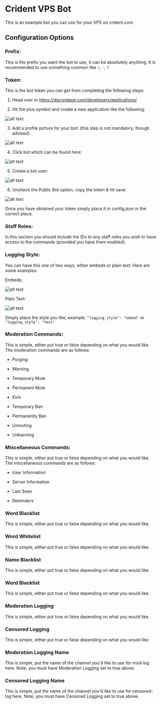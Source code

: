 # Crident VPS Bot
This is an example bot you can use for your VPS on crident.com

## Configuration Options

### Prefix:

This is the prefix you want the bot to use, it can be absolutely anything. It is recommended to use something common like `!`, `-`, `?`.

### Token: 

This is the bot token you can get from completing the following steps:

1. Head over to https://discordapp.com/developers/applications/

2. Hit the plus symbol and create a new application like the following:

![alt text](https://i.crident.net/690d08.png "Create Application")

3. Add a profile picture for your bot: (this step is not mandatory, though advised).

![alt text](https://i.crident.net/6e14cd.png "Profile Picture")

4. Click bot which can be found here:

![alt text](https://i.crident.net/68c5d2.png "Bot Tab")

5. Create a bot user:

![alt text](https://i.crident.net/12508b.gif "Create bot user")

6. Uncheck the Public Bot option, copy the token & hit save:

![alt text](https://i.crident.net/593a60.gif "Token")

Once you have obtained your token simply place it in config.json in the correct place.

### Staff Roles: 

In this section you should include the IDs to any staff roles you wish to have access to the commands (provided you have them enabled).

### Logging Style: 

You can have this one of two ways, either embeds or plain text. Here are some examples:

Embeds:

![alt text](https://i.crident.net/00a682.png "Embeds")

Plain Text:

![alt text](https://i.crident.net/335e81.png "Plain Text")

Simply place the style you like, example: `"logging_style": "embed"` or `"logging_style": "text"`

### Moderation Commands:

This is simple, either put true or false depending on what you would like. The moderation commands are as follows:

* Purging

* Warning

* Temporary Mute

* Permanent Mute

* Kick

* Temporary Ban

* Permanently Ban

* Unmuting

* Unbanning

### Miscellaneous Commands:

This is simple, either put true or false depending on what you would like. The miscellaneous commands are as follows:

* User Information

* Server Information

* Last Seen

* Reminders

### Word Blacklist

This is simple, either put true or false depending on what you would like.

### Word Whitelist

This is simple, either put true or false depending on what you would like.

### Name Blacklist

This is simple, either put true or false depending on what you would like.

### Word Blacklist

This is simple, either put true or false depending on what you would like.

### Moderation Logging

This is simple, either put true or false depending on what you would like.

### Censored Logging

This is simple, either put true or false depending on what you would like.

### Moderation Logging Name

This is simple, put the name of the channel you'd like to use for mod-log here. Note, you must have Moderation Logging set to true above.

### Censored Logging Name

This is simple, put the name of the channel you'd like to use for censored-log here. Note, you must have Censored Logging set to true above.

